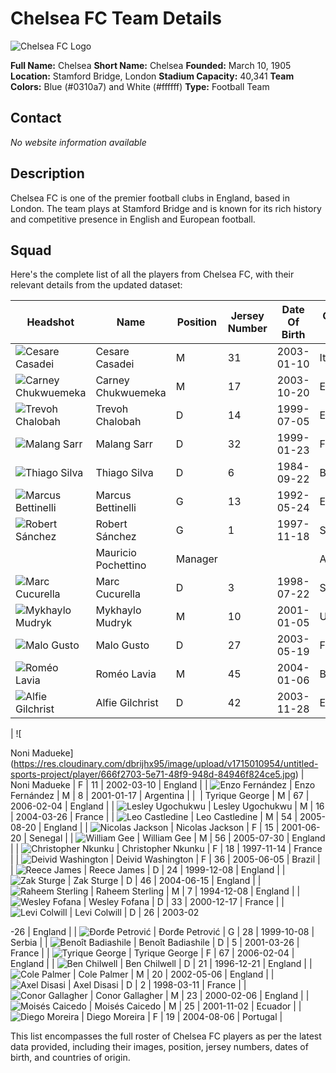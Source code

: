 # Chelsea FC Team Details

![Chelsea FC Logo](https://res.cloudinary.com/dbrijhx95/image/upload/v1701607776/untitled-sports-project/team/ad0f1c76-e1bb-459b-bf91-dc1cce842c76.png)

**Full Name:** Chelsea
**Short Name:** Chelsea
**Founded:** March 10, 1905
**Location:** Stamford Bridge, London
**Stadium Capacity:** 40,341
**Team Colors:** Blue (#0310a7) and White (#ffffff)
**Type:** Football Team

## Contact

_No website information available_

## Description

Chelsea FC is one of the premier football clubs in England, based in London. The team plays at Stamford Bridge and is known for its rich history and competitive presence in English and European football.

## Squad

Here's the complete list of all the players from Chelsea FC, with their relevant details from the updated dataset:

| Headshot                                                                                                                                                     | Name                | Position | Jersey Number | Date Of Birth | Country From |
| ------------------------------------------------------------------------------------------------------------------------------------------------------------ | ------------------- | -------- | ------------- | ------------- | ------------ |
| ![Cesare Casadei](https://res.cloudinary.com/dbrijhx95/image/upload/v1715010965/untitled-sports-project/player/071f85a6-3c22-45fd-a87b-220c0e208266.jpg)     | Cesare Casadei      | M        | 31            | 2003-01-10    | Italy        |
| ![Carney Chukwuemeka](https://res.cloudinary.com/dbrijhx95/image/upload/v1715010966/untitled-sports-project/player/1282e8a7-5686-4808-ba76-6ff84de57ad8.jpg) | Carney Chukwuemeka  | M        | 17            | 2003-10-20    | England      |
| ![Trevoh Chalobah](https://res.cloudinary.com/dbrijhx95/image/upload/v1715011258/untitled-sports-project/player/19198922-38d1-4fe7-834e-ee9cf980de35.jpg)    | Trevoh Chalobah     | D        | 14            | 1999-07-05    | England      |
| ![Malang Sarr](https://res.cloudinary.com/dbrijhx95/image/upload/v1715011259/untitled-sports-project/player/1bcd357e-5d07-4169-be21-1d5017ee0dce.jpg)        | Malang Sarr         | D        | 32            | 1999-01-23    | France       |
| ![Thiago Silva](https://res.cloudinary.com/dbrijhx95/image/upload/v1715011251/untitled-sports-project/player/1e728333-4154-4d83-9de6-fc257a9a5f17.jpg)       | Thiago Silva        | D        | 6             | 1984-09-22    | Brazil       |
| ![Marcus Bettinelli](https://res.cloudinary.com/dbrijhx95/image/upload/v1715011263/untitled-sports-project/player/25cae2f9-d59b-447a-b37a-268638460e44.jpg)  | Marcus Bettinelli   | G        | 13            | 1992-05-24    | England      |
| ![Robert Sánchez](https://res.cloudinary.com/dbrijhx95/image/upload/v1715011262/untitled-sports-project/player/3f797239-51dd-4068-874d-48595ab69dbc.jpg)     | Robert Sánchez      | G        | 1             | 1997-11-18    | Spain        |
| ![]()                                                                                                                                                        | Mauricio Pochettino | Manager  |               |               | Argentina    |
| ![Marc Cucurella](https://res.cloudinary.com/dbrijhx95/image/upload/v1715011253/untitled-sports-project/player/47aa8104-2a9c-4ede-84f1-6bbcba8850dd.jpg)     | Marc Cucurella      | D        | 3             | 1998-07-22    | Spain        |
| ![Mykhaylo Mudryk](https://res.cloudinary.com/dbrijhx95/image/upload/v1715010960/untitled-sports-project/player/48777827-2276-4720-b933-1b035777d9a7.jpg)    | Mykhaylo Mudryk     | M        | 10            | 2001-01-05    | Ukraine      |
| ![Malo Gusto](https://res.cloudinary.com/dbrijhx95/image/upload/v1715011255/untitled-sports-project/player/487ca54d-0147-4132-8d62-cb1230753d2a.jpg)         | Malo Gusto          | D        | 27            | 2003-05-19    | France       |
| ![Roméo Lavia](https://res.cloudinary.com/dbrijhx95/image/upload/v1715010964/untitled-sports-project/player/597029a1-673e-48e2-b6e3-915326d3d9ea.jpg)        | Roméo Lavia         | M        | 45            | 2004-01-06    | Belgium      |
| ![Alfie Gilchrist](https://res.cloudinary.com/dbrijhx95/image/upload/v1715011260/untitled-sports-project/player/599d1724-accf-4e00-9b34-8d03271f9ad2.jpg)    | Alfie Gilchrist     | D        | 42            | 2003-11-28    | England      |

| ![

Noni Madueke](https://res.cloudinary.com/dbrijhx95/image/upload/v1715010954/untitled-sports-project/player/666f2703-5e71-48f9-948d-84946f824ce5.jpg) | Noni Madueke | F | 11 | 2002-03-10 | England |
| ![Enzo Fernández](https://res.cloudinary.com/dbrijhx95/image/upload/v1715010958/untitled-sports-project/player/6ddcfc4b-431b-4442-8a70-ee96a5510e28.jpg) | Enzo Fernández | M | 8 | 2001-01-17 | Argentina |
| ![]() | Tyrique George | M | 67 | 2006-02-04 | England |
| ![Lesley Ugochukwu](https://res.cloudinary.com/dbrijhx95/image/upload/v1715010967/untitled-sports-project/player/7662338b-3dc3-4501-9378-bbedcda00a85.jpg) | Lesley Ugochukwu | M | 16 | 2004-03-26 | France |
| ![Leo Castledine](https://res.cloudinary.com/dbrijhx95/image/upload/v1715010967/untitled-sports-project/player/79b867eb-ba07-457b-a61a-12bf36754552.jpg) | Leo Castledine | M | 54 | 2005-08-20 | England |
| ![Nicolas Jackson](https://res.cloudinary.com/dbrijhx95/image/upload/v1715010954/untitled-sports-project/player/7eab7595-40d6-4afc-a806-e065289d58ef.jpg) | Nicolas Jackson | F | 15 | 2001-06-20 | Senegal |
| ![William Gee](https://res.cloudinary.com/dbrijhx95/image/upload/v1715010968/untitled-sports-project/player/85928f0e-0be5-41bc-bf49-d05f55ab3409.jpg) | William Gee | M | 56 | 2005-07-30 | England |
| ![Christopher Nkunku](https://res.cloudinary.com/dbrijhx95/image/upload/v1715010953/untitled-sports-project/player/8ba04bb5-3369-4e2a-a7e3-5bd65214d08c.jpg) | Christopher Nkunku | F | 18 | 1997-11-14 | France |
| ![Deivid Washington](https://res.cloudinary.com/dbrijhx95/image/upload/v1715010956/untitled-sports-project/player/906d4c44-0f20-46bd-aee5-4e5615d0b35a.jpg) | Deivid Washington | F | 36 | 2005-06-05 | Brazil |
| ![Reece James](https://res.cloudinary.com/dbrijhx95/image/upload/v1715011252/untitled-sports-project/player/a1eb7d07-c5c4-460f-9add-bd7f69cee50d.jpg) | Reece James | D | 24 | 1999-12-08 | England |
| ![Zak Sturge](https://res.cloudinary.com/dbrijhx95/image/upload/v1715011261/untitled-sports-project/player/a2558abc-d945-4e49-a886-0b2ca05d2a99.jpg) | Zak Sturge | D | 46 | 2004-06-15 | England |
| ![Raheem Sterling](https://res.cloudinary.com/dbrijhx95/image/upload/v1715010961/untitled-sports-project/player/a32bcddb-acf7-4b8b-ac1d-1b95fab4f812.jpg) | Raheem Sterling | M | 7 | 1994-12-08 | England |
| ![Wesley Fofana](https://res.cloudinary.com/dbrijhx95/image/upload/v1715011254/untitled-sports-project/player/a358f8fc-cae5-4ee6-b5f0-9ea8fb1a523e.jpg) | Wesley Fofana | D | 33 | 2000-12-17 | France |
| ![Levi Colwill](https://res.cloudinary.com/dbrijhx95/image/upload/v1715011256/untitled-sports-project/player/b4e72c0d-f47d-4861-a106-a508c8f73fe9.jpg) | Levi Colwill | D | 26 | 2003-02

-26 | England |
| ![Đorđe Petrović](https://res.cloudinary.com/dbrijhx95/image/upload/v1715011261/untitled-sports-project/player/c8f8db42-9ca6-4cb3-b2ca-886a607400ce.jpg) | Đorđe Petrović | G | 28 | 1999-10-08 | Serbia |
| ![Benoît Badiashile](https://res.cloudinary.com/dbrijhx95/image/upload/v1715011257/untitled-sports-project/player/ca8b645a-579c-42c1-9833-efb28938df02.jpg) | Benoît Badiashile | D | 5 | 2001-03-26 | France |
| ![Tyrique George](https://res.cloudinary.com/dbrijhx95/image/upload/v1715010958/untitled-sports-project/player/cbd9735a-553b-4708-99fa-1f920993d538.jpg) | Tyrique George | F | 67 | 2006-02-04 | England |
| ![Ben Chilwell](https://res.cloudinary.com/dbrijhx95/image/upload/v1715011253/untitled-sports-project/player/dc8a980c-11ba-40cb-824e-4637e32e975d.jpg) | Ben Chilwell | D | 21 | 1996-12-21 | England |
| ![Cole Palmer](https://res.cloudinary.com/dbrijhx95/image/upload/v1715010959/untitled-sports-project/player/e3c984ff-03ff-4492-a975-7b522e8cf908.jpg) | Cole Palmer | M | 20 | 2002-05-06 | England |
| ![Axel Disasi](https://res.cloudinary.com/dbrijhx95/image/upload/v1715011258/untitled-sports-project/player/e7405b58-ecf7-4174-b375-ea71f1e12d2d.jpg) | Axel Disasi | D | 2 | 1998-03-11 | France |
| ![Conor Gallagher](https://res.cloudinary.com/dbrijhx95/image/upload/v1715010963/untitled-sports-project/player/f02a44e1-ff42-4f1e-b931-db7b8eb1345e.jpg) | Conor Gallagher | M | 23 | 2000-02-06 | England |
| ![Moisés Caicedo](https://res.cloudinary.com/dbrijhx95/image/upload/v1715010963/untitled-sports-project/player/f9764cee-b0a2-4ce5-b794-6579e34ef666.jpg) | Moisés Caicedo | M | 25 | 2001-11-02 | Ecuador |
| ![Diego Moreira](https://res.cloudinary.com/dbrijhx95/image/upload/v1715010957/untitled-sports-project/player/fba5d3d3-1b53-4978-a09e-3c2b25db8278.jpg) | Diego Moreira | F | 19 | 2004-08-06 | Portugal |

This list encompasses the full roster of Chelsea FC players as per the latest data provided, including their images, position, jersey numbers, dates of birth, and countries of origin.
